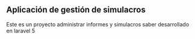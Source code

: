 ## Aplicación de gestión de simulacros 

Este es un proyecto administrar informes y simulacros saber desarrollado en laravel 5